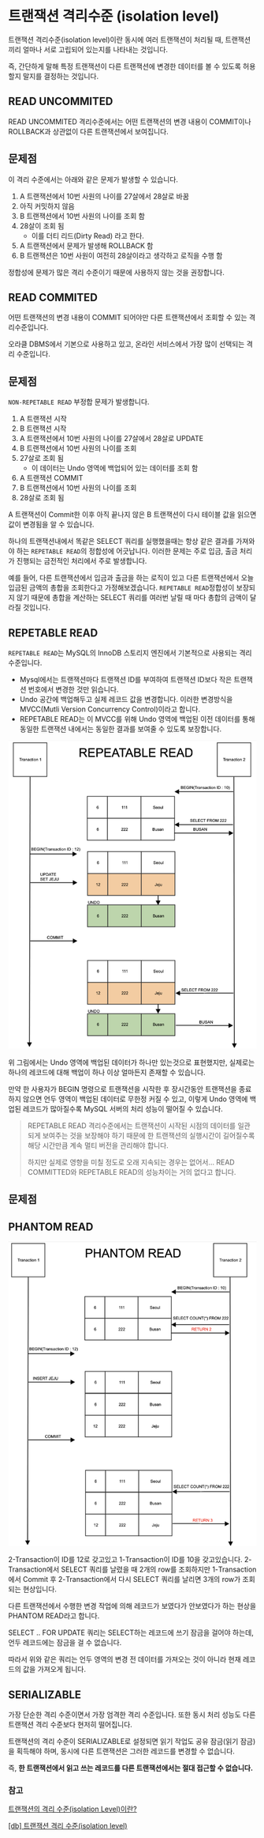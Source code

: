 # 트랜잭션 격리수준 (isolation level)

트랜잭션 격리수준(isolation level)이란 동시에 여러 트랜잭션이 처리될 때, 트랜잭션끼리 얼마나 서로 고립되어 있는지를 나타내는 것입니다.

즉, 간단하게 말해 특정 트랜잭션이 다른 트랜잭션에 변경한 데이터를 볼 수 있도록 허용할지 말지를 결정하는 것입니다.

## READ UNCOMMITED

READ UNCOMMITED 격리수준에서는 어떤 트랜잭션의 변경 내용이 COMMIT이나 ROLLBACK과 상관없이 다른 트랜잭션에서 보여집니다.

## 문제점

이 격리 수준에서는 아래와 같은 문제가 발생할 수 있습니다.

1. A 트랜잭션에서 10번 사원의 나이를 27살에서 28살로 바꿈
2. 아직 커밋하지 않음
3. B 트랜잭션에서 10번 사원의 나이를 조회 함
4. 28살이 조회 됨
    - 이를 더티 리드(Dirty Read) 라고 한다.
5. A 트랜잭션에서 문제가 발생해 ROLLBACK 함
6. B 트랜잭션은 10번 사원이 여전히 28살이라고 생각하고 로직을 수행 함

정합성에 문제가 많은 격리 수준이기 때문에 사용하지 않는 것을 권장합니다.

## READ COMMITED

어떤 트랜잭션의 변경 내용이 COMMIT 되어야만 다른 트랜잭션에서 조회할 수 있는 격리수준입니다.

오라클 DBMS에서 기본으로 사용하고 있고, 온라인 서비스에서 가장 많이 선택되는 격리 수준입니다.

## 문제점

`NON-REPETABLE READ` 부정합 문제가 발생합니다.

1. A 트랜잭션 시작
2. B 트랜잭션 시작
3. A 트랜잭션에서 10번 사원의 나이를 27살에서 28살로 UPDATE
4. B 트랜잭션에서 10번 사원의 나이를 조회
5. 27살로 조회 됨
    - 이 데이터는 Undo 영역에 백업되어 있는 데이터를 조회 함
6. A 트랜잭션 COMMIT
7. B 트랜잭션에서 10번 사원의 나이를 조회
8. 28살로 조회 됨

A 트랜잭션이 Commit한 이후 아직 끝나지 않은 B 트랜잭션이 다시 테이블 값을 읽으면 값이 변경됨을 알 수 있습니다.

하나의 트랜잭션내에서 똑같은 SELECT 쿼리를 실행했을때는 항상 같은 결과를 가져와야 하는 `REPETABLE READ`의 정합성에 어긋납니다. 이러한 문제는 주로 입금, 출금 처리가 진행되는 금전적인 처리에서 주로 발생합니다.

예를 들어, 다른 트랜잭션에서 입금과 출금을 하는 로직이 있고 다른 트랜잭션에서 오늘 입금된 금액의 총합을 조회한다고 가정해보겠습니다. `REPETABLE READ`정합성이 보장되지 않기 때문에 총합을 계산하는 SELECT 쿼리를 여러번 날릴 때 마다 총합의 금액이 달라질 것입니다.

## REPETABLE READ

`REPETABLE READ`는 MySQL의 InnoDB 스토리지 엔진에서 기본적으로 사용되는 격리수준입니다.

- Mysql에서는 트랜잭션마다 트랜잭션 ID를 부여하여 트랜잭션 ID보다 작은 트랜잭션 번호에서 변경한 것만 읽습니다.
- Undo 공간에 백업해두고 실제 레코드 값을 변경합니다. 이러한 변경방식을 MVCC(Mutli Version Concurrency Control)이라고 합니다.
- REPETABLE READ는 이 MVCC를 위해 Undo 영역에 백업된 이전 데이터를 통해 동일한 트랜잭션 내에서는 동일한 결과를 보여줄 수 있도록 보장합니다.

![Untitled](./.assets/REPETABLE_READ.png)

위 그림에서는 Undo 영역에 백업된 데이터가 하나만 있는것으로 표현했지만, 실제로는 하나의 레코드에 대해 백업이 하나 이상 얼마든지 존재할 수 있습니다.

만약 한 사용자가 BEGIN 명령으로 트랜잭션을 시작한 후 장시간동안 트랜잭션을 종료하지 않으면 언두 영역이 백업된 데이터로 무한정 커질 수 있고, 이렇게 Undo 영역에 백업된 레코드가 많아질수록 MySQL 서버의 처리 성능이 떨어질 수 있습니다.

> REPETABLE READ 격리수준에서는 트랜잭션이 시작된 시점의 데이터를 일관되게 보여주는 것을 보장해야 하기 때문에 한 트랜잭션의 실행시간이 길어질수록 해당 시간만큼 계속 멀티 버전을 관리해야 합니다.
>
>
> 하지만 실제로 영향을 미칠 정도로 오래 지속되는 경우는 없어서… READ COMMITTED와 REPETABLE READ의 성능차이는 거의 없다고 합니다.
>

## 문제점

## PHANTOM READ

![Untitled](./.assets/PHANTOM_READ.png)

2-Transaction이 ID를 12로 갖고있고 1-Transaction이 ID를 10을 갖고있습니다. 2-Transaction에서 SELECT 쿼리를 날렸을 때 2개의 row를 조회하지만 1-Transaction에서 Commit 후 2-Transaction에서 다시 SELECT 쿼리를 날리면 3개의 row가 조회되는 현상입니다.

다른 트랜잭션에서 수행한 변경 작업에 의해 레코드가 보였다가 안보였다가 하는 현상을 PHANTOM READ라고 합니다.

SELECT .. FOR UPDATE 쿼리는 SELECT하는 레코드에 쓰기 잠금을 걸어야 하는데, 언두 레코드에는 잠금을 걸 수 없습니다.

따라서 위와 같은 쿼리는 언두 영역의 변경 전 데이터를 가져오는 것이 아니라 현재 레코드의 값을 가져오게 됩니다.

## SERIALIZABLE

가장 단순한 격리 수준이면서 가장 엄격한 격리 수준입니다. 또한 동시 처리 성능도 다른 트랜잭션 격리 수준보다 현저히 떨어집니다.

트랜잭션의 격리 수준이 SERIALIZABLE로 설정되면 읽기 작업도 공유 잠금(읽기 잠금)을 획득해야 하며, 동시에 다른 트랜잭션은 그러한 레코드를 변경할 수 없습니다.

즉, **한 트랜잭션에서 읽고 쓰는 레코드를 다른 트랜잭션에서는 절대 접근할 수 없습니다.**

### 참고

[트랜잭션의 격리 수준(isolation Level)이란?](https://nesoy.github.io/articles/2019-05/Database-Transaction-isolation)

[[db] 트랜잭션 격리 수준(isolation level)](https://joont92.github.io/db/트랜잭션-격리-수준-isolation-level/)